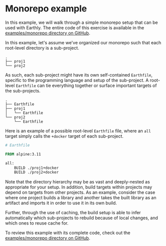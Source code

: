 # Monorepo example

In this example, we will walk through a simple monorepo setup that can be used with Earthly. The entire code of this exercise is available in the [examples/monorepo directory on GitHub](https://github.com/earthly/earthly/tree/main/examples/monorepo).

In this example, let's assume we've organized our monorepo such that each root-level directory is a sub-project.

```
.
├── proj1
└── proj2
```

As such, each sub-project might have its own self-contained `Earthfile`, specific to the programming language and setup of the sub-project. A root-level `Earthfile` can tie everything together or surface important targets of the sub-projects.

```
.
├── Earthfile
├── proj1
│   └── Earthfile
└── proj2
    └── Earthfile
```

Here is an example of a possible root-level `Earthfile` file, where an `all` target simply calls the `+docker` target of each sub-project.

```Dockerfile
# Earthfile

FROM alpine:3.11

all:
    BUILD ./proj1+docker
    BUILD ./proj2+docker
```

Note that the directory hierarchy may be as vast and deeply-nested as appropriate for your setup. In addition, build targets within projects may depend on targets from other projects. As an example, consider the case where one project builds a library and another takes the built library as an artifact and imports it in order to use it in its own build.

Further, through the use of caching, the build setup is able to infer automatically which sub-projects to rebuild because of local changes, and which ones to reuse cache for.

To review this example with its complete code, check out the [examples/monorepo directory on GitHub](https://github.com/earthly/earthly/tree/main/examples/monorepo).
